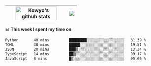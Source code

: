 | <a href="https://github.com/anuraghazra/github-readme-stats"><img width="85%" src="https://github-readme-stats.vercel.app/api?username=kowyo&show_icons=true&hide_border=true&theme=transparent" alt="Kowyo's github stats" /></a> | <a href="https://github.com/anuraghazra/github-readme-stats"><img align="center" src="https://github-readme-stats.vercel.app/api/top-langs/?username=kowyo&exclude_repo=Engineering-Competition-Robot,mobile-robot&hide=c,assembly,shaderlab,hlsl,mathematica,cmake&layout=compact&hide_border=true&theme=transparent" /></a> |
| ------------- | ------------- |

📊 **This week I spent my time on**
<!--START_SECTION:waka-->

```txt
Python       48 mins         ████████░░░░░░░░░░░░░░░░░   31.39 %
TOML         30 mins         █████░░░░░░░░░░░░░░░░░░░░   19.51 %
JSON         20 mins         ███▒░░░░░░░░░░░░░░░░░░░░░   13.34 %
TypeScript   14 mins         ██▒░░░░░░░░░░░░░░░░░░░░░░   09.17 %
JavaScript   8 mins          █▒░░░░░░░░░░░░░░░░░░░░░░░   05.66 %
```

<!--END_SECTION:waka-->
